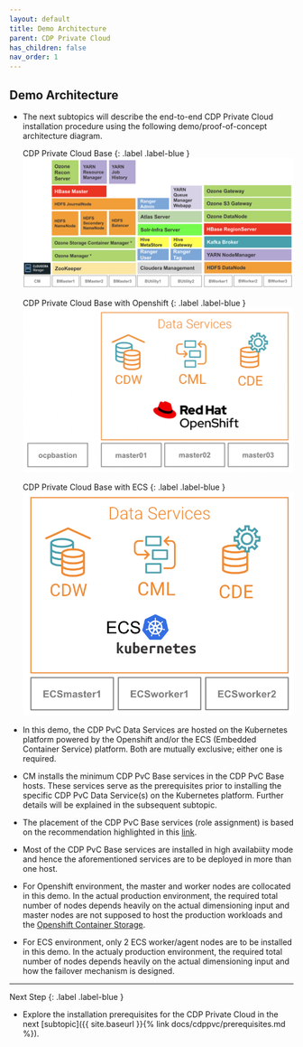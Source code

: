 ```yaml
---
layout: default
title: Demo Architecture
parent: CDP Private Cloud
has_children: false
nav_order: 1
---
```



## Demo Architecture
- The next subtopics will describe the end-to-end CDP Private Cloud installation procedure using the following demo/proof-of-concept architecture diagram. 

   CDP Private Cloud Base
   {: .label .label-blue } 
    ![](../../assets/images/basearch.png)

   CDP Private Cloud Base with Openshift
   {: .label .label-blue } 
    ![](../../assets/images/ocparch.png)

   CDP Private Cloud Base with ECS
   {: .label .label-blue } 
    ![](../../assets/images/ecsarch.png)    

- In this demo, the CDP PvC Data Services are hosted on the Kubernetes platform powered by the Openshift and/or the ECS (Embedded Container Service) platform. Both are mutually exclusive; either one is required. 
- CM installs the minimum CDP PvC Base services in the CDP PvC Base hosts. These services serve as the prerequisites prior to installing the specific CDP PvC Data Service(s) on the Kubernetes platform. Further details will be explained in the subsequent subtopic.
- The placement of the CDP PvC Base services (role assignment) is based on the recommendation highlighted in this [link](https://docs.cloudera.com/cdp-private-cloud-base/7.1.7/installation/topics/cdpdc-runtime-cluster-hosts-role-assignments.html).
- Most of the CDP PvC Base services are installed in high availabiity mode and hence the aforementioned services are to be deployed in more than one host.
- For Openshift environment, the master and worker nodes are collocated in this demo. In the actual production environment, the required total number of nodes depends heavily on the actual dimensioning input and master nodes are not supposed to host the production workloads and the [Openshift Container Storage](https://access.redhat.com/documentation/en-us/red_hat_openshift_container_storage/4.7). 
- For ECS environment, only 2 ECS worker/agent nodes are to be installed in this demo. In the actualy production environment, the required total number of nodes depends heavily on the actual dimensioning input and how the failover mechanism is designed.

---    
   Next Step
   {: .label .label-blue } 
   
- Explore the installation prerequisites for the CDP Private Cloud in the next [subtopic]({{ site.baseurl }}{% link docs/cdppvc/prerequisites.md %}).
        
